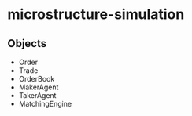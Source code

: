 # microstructure-simulation

## Objects

- Order
- Trade
- OrderBook
- MakerAgent
- TakerAgent
- MatchingEngine